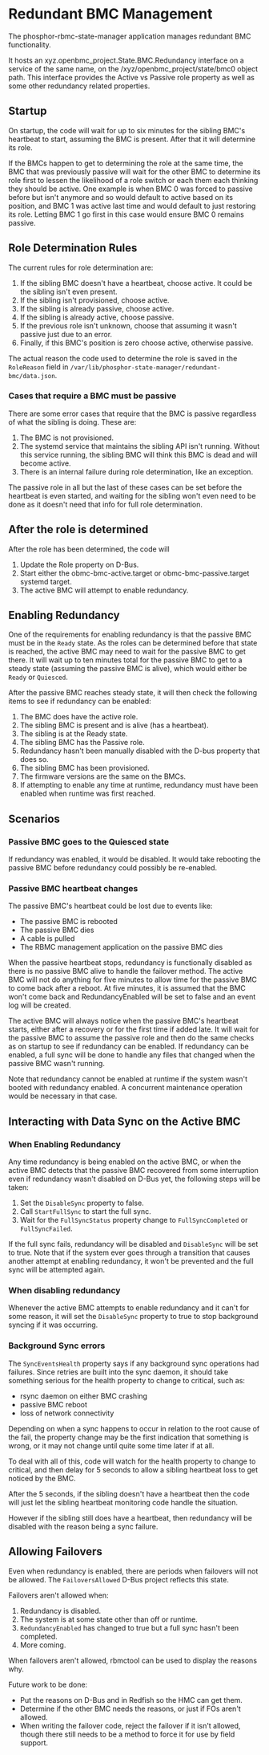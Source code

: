 # Redundant BMC Management

The phosphor-rbmc-state-manager application manages redundant BMC functionality.

It hosts an xyz.openbmc_project.State.BMC.Redundancy interface on a service of
the same name, on the /xyz/openbmc_project/state/bmc0 object path. This
interface provides the Active vs Passive role property as well as some other
redundancy related properties.

## Startup

On startup, the code will wait for up to six minutes for the sibling BMC's
heartbeat to start, assuming the BMC is present. After that it will determine
its role.

If the BMCs happen to get to determining the role at the same time, the BMC that
was previously passive will wait for the other BMC to determine its role first
to lessen the likelihood of a role switch or each them each thinking they should
be active. One example is when BMC 0 was forced to passive before but isn't
anymore and so would default to active based on its position, and BMC 1 was
active last time and would default to just restoring its role. Letting BMC 1 go
first in this case would ensure BMC 0 remains passive.

## Role Determination Rules

The current rules for role determination are:

1. If the sibling BMC doesn't have a heartbeat, choose active. It could be the
   sibling isn't even present.
1. If the sibling isn't provisioned, choose active.
1. If the sibling is already passive, choose active.
1. If the sibling is already active, choose passive.
1. If the previous role isn't unknown, choose that assuming it wasn't passive
   just due to an error.
1. Finally, if this BMC's position is zero choose active, otherwise passive.

The actual reason the code used to determine the role is saved in the
`RoleReason` field in `/var/lib/phosphor-state-manager/redundant-bmc/data.json`.

### Cases that require a BMC must be passive

There are some error cases that require that the BMC is passive regardless of
what the sibling is doing. These are:

1. The BMC is not provisioned.
1. The systemd service that maintains the sibling API isn't running. Without
   this service running, the sibling BMC will think this BMC is dead and will
   become active.
1. There is an internal failure during role determination, like an exception.

The passive role in all but the last of these cases can be set before the
heartbeat is even started, and waiting for the sibling won't even need to be
done as it doesn't need that info for full role determination.

## After the role is determined

After the role has been determined, the code will

1. Update the Role property on D-Bus.
1. Start either the obmc-bmc-active.target or obmc-bmc-passive.target systemd
   target.
1. The active BMC will attempt to enable redundancy.

## Enabling Redundancy

One of the requirements for enabling redundancy is that the passive BMC must be
in the `Ready` state. As the roles can be determined before that state is
reached, the active BMC may need to wait for the passive BMC to get there. It
will wait up to ten minutes total for the passive BMC to get to a steady state
(assuming the passive BMC is alive), which would either be `Ready` or
`Quiesced`.

After the passive BMC reaches steady state, it will then check the following
items to see if redundancy can be enabled:

1. The BMC does have the active role.
1. The sibling BMC is present and is alive (has a heartbeat).
1. The sibling is at the Ready state.
1. The sibling BMC has the Passive role.
1. Redundancy hasn't been manually disabled with the D-bus property that does
   so.
1. The sibling BMC has been provisioned.
1. The firmware versions are the same on the BMCs.
1. If attempting to enable any time at runtime, redundancy must have been
   enabled when runtime was first reached.

## Scenarios

### Passive BMC goes to the Quiesced state

If redundancy was enabled, it would be disabled. It would take rebooting the
passive BMC before redundancy could possibly be re-enabled.

### Passive BMC heartbeat changes

The passive BMC's heartbeat could be lost due to events like:

- The passive BMC is rebooted
- The passive BMC dies
- A cable is pulled
- The RBMC management application on the passive BMC dies

When the passive heartbeat stops, redundancy is functionally disabled as there
is no passive BMC alive to handle the failover method. The active BMC will not
do anything for five minutes to allow time for the passive BMC to come back
after a reboot. At five minutes, it is assumed that the BMC won't come back and
RedundancyEnabled will be set to false and an event log will be created.

The active BMC will always notice when the passive BMC's heartbeat starts,
either after a recovery or for the first time if added late. It will wait for
the passive BMC to assume the passive role and then do the same checks as on
startup to see if redundancy can be enabled. If redundancy can be enabled, a
full sync will be done to handle any files that changed when the passive BMC
wasn't running.

Note that redundancy cannot be enabled at runtime if the system wasn't booted
with redundancy enabled. A concurrent maintenance operation would be necessary
in that case.

## Interacting with Data Sync on the Active BMC

### When Enabling Redundancy

Any time redundancy is being enabled on the active BMC, or when the active BMC
detects that the passive BMC recovered from some interruption even if redundancy
wasn't disabled on D-Bus yet, the following steps will be taken:

1. Set the `DisableSync` property to false.
1. Call `StartFullSync` to start the full sync.
1. Wait for the `FullSyncStatus` property change to `FullSyncCompleted` or
   `FullSyncFailed`.

If the full sync fails, redundancy will be disabled and `DisableSync` will be
set to true. Note that if the system ever goes through a transition that causes
another attempt at enabling redundancy, it won't be prevented and the full sync
will be attempted again.

### When disabling redundancy

Whenever the active BMC attempts to enable redundancy and it can't for some
reason, it will set the `DisableSync` property to true to stop background
syncing if it was occurring.

### Background Sync errors

The `SyncEventsHealth` property says if any background sync operations had
failures. Since retries are built into the sync daemon, it should take something
serious for the health property to change to critical, such as:

- rsync daemon on either BMC crashing
- passive BMC reboot
- loss of network connectivity

Depending on when a sync happens to occur in relation to the root cause of the
fail, the property change may be the first indication that something is wrong,
or it may not change until quite some time later if at all.

To deal with all of this, code will watch for the health property to change to
critical, and then delay for 5 seconds to allow a sibling heartbeat loss to get
noticed by the BMC.

After the 5 seconds, if the sibling doesn't have a heartbeat then the code will
just let the sibling heartbeat monitoring code handle the situation.

However if the sibling still does have a heartbeat, then redundancy will be
disabled with the reason being a sync failure.

## Allowing Failovers

Even when redundancy is enabled, there are periods when failovers will not be
allowed. The `FailoversAllowed` D-Bus project reflects this state.

Failovers aren't allowed when:

1. Redundancy is disabled.
2. The system is at some state other than off or runtime.
3. `RedundancyEnabled` has changed to true but a full sync hasn't been
   completed.
4. More coming.

When failovers aren't allowed, rbmctool can be used to display the reasons why.

Future work to be done:

- Put the reasons on D-Bus and in Redfish so the HMC can get them.
- Determine if the other BMC needs the reasons, or just if FOs aren't allowed.
- When writing the failover code, reject the failover if it isn't allowed,
  though there still needs to be a method to force it for use by field support.
